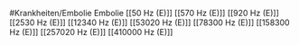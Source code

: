 #Krankheiten/Embolie
Embolie
[[50 Hz (E)]]
[[570 Hz (E)]]
[[920 Hz (E)]]
[[2530 Hz (E)]]
[[12340 Hz (E)]]
[[53020 Hz (E)]]
[[78300 Hz (E)]]
[[158300 Hz (E)]]
[[257020 Hz (E)]]
[[410000 Hz (E)]]
